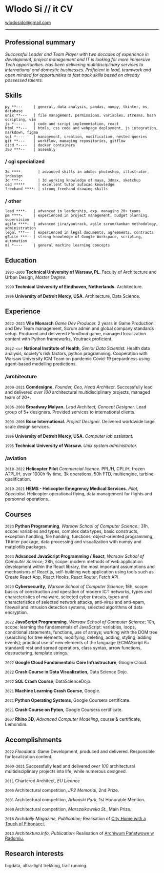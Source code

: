 <!-- #                             
          |                   
,   .,---.|--- ,---.,---.,---.
|   ||---'|    `---.|   ||   |
`---|`---'`---'`---'`---'`   '
`---'                          
-->

# Wlodo Si // it CV

<div id="webaddress">
<a href="mailto:wlodosido@gmail.com">wlodosido@gmail.com</a><br>
<!-- <a href="http://sidorczuk.com">SDRC/arch website</a> -->
</div>

---
## Professional summary

*Successful Leader and Team Player with two decades of experience in development, project management and IT is looking for more immersive Tech opportunities. Has been delivering multidisciplinary services to international and domestic businesses. Proficient in lead, teamwork and open minded for opportunities to fast track skills based on already possessed talents.*

## Skills
	py **---     | general, data analysis, pandas, numpy, tkinter, os, database
	unix **---   | file management, permissions, variables, streams, bash scripting, vim
	js *----     | code and script implementation, react
	html **---   | htmls, css code and webpage deployment, js integration, markdown, figma
	sql *----    | management, creation, modification, nested queries
	git **---    | workflow, managing repositories, gitflow
	cicd *----   | docker containers
	z80 ***--    | assembly
### / cgi specialized
	2d ****-       | advanced skills in adobe: photoshop, illustrator, indesign
	3d ***--       | 3d working knowledge of maya, 3dmax, sketchup
	cad *****      | excellent tutor autocad knowledge
	freehand ****- | strong freehand drawing skills
### / other
	lead ****-   | advanced in leadership, exp. managing 20+ teams
	pm ****-     | experienced in project management, budget planning, supervision
	agile ****-  | advanced jira/youtrack, agile scrum/kanban methodology, administration
	legal ***--  | experienced in legal documents, agreements, contracts
	gSuite ***-- | strong knowledge of Google Workspace, scripting, automation
	ml *----     | general machine learning concepts

## Education
`1993-2000`
**Technical University of Warsaw, PL.** Faculty of Architecture and Urban Design, *Master Degree*.

`1999`
**Technical University of Eindhoven, Netherlands.** Architecture.

`1996`
**University of Detroit Mercy, USA.** Architecture, Data Science.

## Experience
`2022-2023`
**Vile Monarch** *Game Dev Producer.* 2 years in Game Production and Dev Team management, Scrum admin and global company standards setup. Produced and delivered *Floodland* game, managed localization content with Python frameworks, Youtrack proficient.

`2022-cur`
**National Institute of Health**, *Senior Data Scientist.* Health data analysis, society's risk factors, python programming. Cooperation with Warsaw University ICM Team on pandemic Covid-19 prepardness using agent-based modelling predictions.

### /architecture
`2009-2021`
**Comdesigne.** _Founder, Ceo, Head Architect_. Successfully lead and delivered *over 100* architectural multidisciplinary projects, managed team of 20+.

`2006-2008`
**Broadway Malyan.** _Lead Architect, Concept Designer._ Lead group of 5+ designers. Provided services to international clients.

`2003-2006`
**Bose International.** _Project Designer._ Delivered worldwide large scale design services.

`1996`
**University of Detroit Mercy, USA.** _Computer lab assistant._

`1995`
**Technical University of Warsaw.** _Unix system administrator._

### /aviation
`2010-2022`
**Helicopter Pilot** _Commercial licence_. PPL/H, CPL/H, frozen ATPL/H, over 1000h fly time, 3k operations, 50h FTD, multiengine, turbine qualification.

`2019-2021`
**HEMS - Helicopter Emegrency Medical Services.** _Pilot, Specialist_. Helicopter operational flying, data management for flights and personnel operations.

## Courses
`2023`
**Python Programming**, _Warsaw School of Computer Science._; 31h, scope: variables and types, complex data types, basic constructs, exception handling, file handing, functions, object-oriented programming, TKinter package, data processing and visualization with numpy and matplotlib packages.

`2023`
**Advanced JavaScript Programming / React**, _Warsaw School of Computer Science_; 28h, scope: modern methods of web application development within the React library, the most important assumptions and mechanisms of React.js, self-building web application using tools such as Create React App, React Hooks, React Router, Fetch API.

`2023`
**Cybersecurity**, _Warsaw School of Computer Science_; 18h, scope: basics of construction and operation of modern ICT networks, types and characteristics of malware, selected cyber threats, types and characteristics of selected network attacks, anti-virus and anti-spam, firewall and intrusion detection systems, selected algorithms of data encryption.

`2022`
**JavaScript Programming**, _Warsaw School of Computer Science_; 10h, scope: learning the fundamentals of JavaScript: variables, loops, conditional statements, functions, use of arrays; working with the DOM tree (searching for tree elements, modifying, deleting, adding, styling, adding events); practical use of new elements of the language (ECMAScript 6+ standard) rest and spread operatiors, class syntax, arrow functions, destructuring, template strings.

`2022`
**Google Cloud Fundamentals: Core Infrastructure**, Google Cloud.

`2022`
**Crash Course in Data Visualization**, Data Science Dojo.

`2022`
**SQL Crash Course**, DataScienceDojo.

`2021`
**Machine Learning Crash Course**, Google.

`2021`
**Python Operating Systems**, Google Coursera certificate.

`2021`
**Crash Course on Pyton**, Google Coursera certificate.

`2007`
**Rhino 3D**, *Advanced Computer Modeling*, course & certificate, Lemondim.

## Accomplishments
`2022` *Floodland*. Game Development, produced and delivered. Responsible for localization content.

`2009-2021` Successfully lead and delivered *over 100* architectural multidisciplinary projects into life, while numerous designed.

`2011` Chartered Architect, _EU Licence_

`2005` Architectural competition, *JP2 Memorial*, 2nd Prize.

`2001` Architectural competition, *Arkonski Park*, 1st Honorable Mention.

`2000` Architectural competition, *Marszalkowska St.*, Main Prize.

`2016` *Archdaily Magazine, Publication;* Realisation of [City Home with a Touch of Fibonacci.](https://www.archdaily.com/793466/home-town-with-a-touch-of-fibonacci-wlodek-sidorczuk?)

`2013` *Architektura.Info, Publication;* Realisation of [Archiwum Państwowe w Radomiu.](https://architektura.info/architektura/polska_i_swiat/archiwum_panstwowe_w_radomiu)

## Research interests
bigdata, ultra-light trekking, trail running.

<!-- ### Footer
updated: Aug 2023 -->
